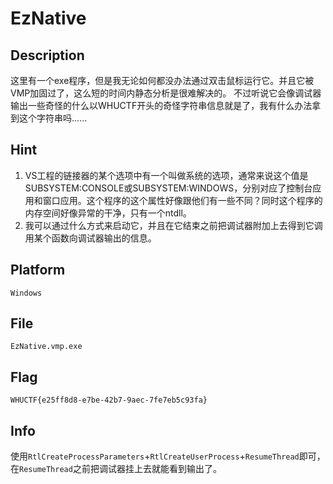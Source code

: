 # EzNative
## Description
这里有一个exe程序，但是我无论如何都没办法通过双击鼠标运行它。并且它被VMP加固过了，这么短的时间内静态分析是很难解决的。
不过听说它会像调试器输出一些奇怪的什么以WHUCTF开头的奇怪字符串信息就是了，我有什么办法拿到这个字符串吗......

## Hint
1. VS工程的链接器的某个选项中有一个叫做系统的选项，通常来说这个值是SUBSYSTEM:CONSOLE或SUBSYSTEM:WINDOWS，分别对应了控制台应用和窗口应用。这个程序的这个属性好像跟他们有一些不同？同时这个程序的内存空间好像异常的干净，只有一个ntdll。
2. 我可以通过什么方式来启动它，并且在它结束之前把调试器附加上去得到它调用某个函数向调试器输出的信息。

## Platform
`Windows`

## File
`EzNative.vmp.exe`

## Flag
`WHUCTF{e25ff8d8-e7be-42b7-9aec-7fe7eb5c93fa}`

## Info
使用`RtlCreateProcessParameters`+`RtlCreateUserProcess`+`ResumeThread`即可，在`ResumeThread`之前把调试器挂上去就能看到输出了。
